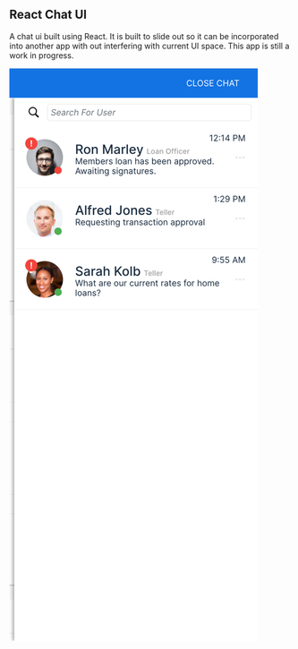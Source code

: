 ## React Chat UI

A chat ui built using React.  It is built to slide out so it can be incorporated into another app with out interfering with current UI space. This app is still a work in progress.

![Chat ScreenShot](./assets/dev/chat-screenshot.png)